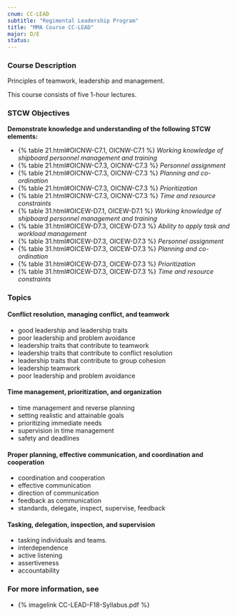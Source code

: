 ```yaml
---
cnum: CC-LEAD
subtitle: "Regimental Leadership Program"
title: "MMA Course CC-LEAD"
major: D/E
status: 
---
```


### Course Description

Principles of teamwork, leadership and management.

This course consists of five 1-hour lectures.


### STCW Objectives

**Demonstrate knowledge and understanding of the following STCW elements:**

* {% table 21.html#OICNW-C7.1, OICNW-C7.1 %} *Working knowledge of shipboard personnel management and training*
* {% table 21.html#OICNW-C7.3, OICNW-C7.3 %} *Personnel assignment*
* {% table 21.html#OICNW-C7.3, OICNW-C7.3 %} *Planning and co-ordination*
* {% table 21.html#OICNW-C7.3, OICNW-C7.3 %} *Prioritization*
* {% table 21.html#OICNW-C7.3, OICNW-C7.3 %} *Time and resource constraints*
* {% table 31.html#OICEW-D7.1, OICEW-D7.1 %} *Working knowledge of shipboard personnel management and training*
* {% table 31.html#OICEW-D7.3, OICEW-D7.3 %} *Ability to apply task and workload management*
* {% table 31.html#OICEW-D7.3, OICEW-D7.3 %} *Personnel assignment*
* {% table 31.html#OICEW-D7.3, OICEW-D7.3 %} *Planning and co-ordination*
* {% table 31.html#OICEW-D7.3, OICEW-D7.3 %} *Prioritization*
* {% table 31.html#OICEW-D7.3, OICEW-D7.3 %} *Time and resource constraints*



### Topics

#### Conflict resolution, managing conflict, and teamwork

* good leadership and leadership traits
* poor leadership and problem avoidance
* leadership traits that contribute to teamwork
* leadership traits that contribute to conflict resolution
* leadership traits that contribute to group cohesion
* leadership teamwork
* poor leadership and problem avoidance

#### Time management, prioritization, and organization

* time management and reverse planning
* setting realistic and attainable goals
* prioritizing immediate needs
* supervision in time management
* safety and deadlines 

#### Proper planning, effective communication, and coordination and cooperation

* coordination and cooperation
* effective communication 
* direction of communication
* feedback as communication
* standards, delegate, inspect, supervise, feedback


#### Tasking, delegation, inspection, and supervision

* tasking individuals and teams.
* interdependence 
* active listening
* assertiveness
* accountability 



### For more information, see 

* {% imagelink CC-LEAD-F18-Syllabus.pdf %} 



